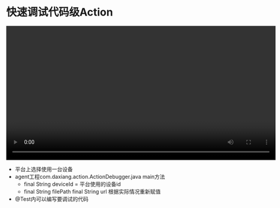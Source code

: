 # 快速调试代码级Action

<video :src="$withBase('/assets/debug_code.mov')" width="720px" controls="controls">浏览器不支持video标签</video>

* 平台上选择使用一台设备
* agent工程com.daxiang.action.ActionDebugger.java main方法
  * final String deviceId = 平台使用的设备id
  * final String filePath final String url 根据实际情况重新赋值
* @Test内可以编写要调试的代码